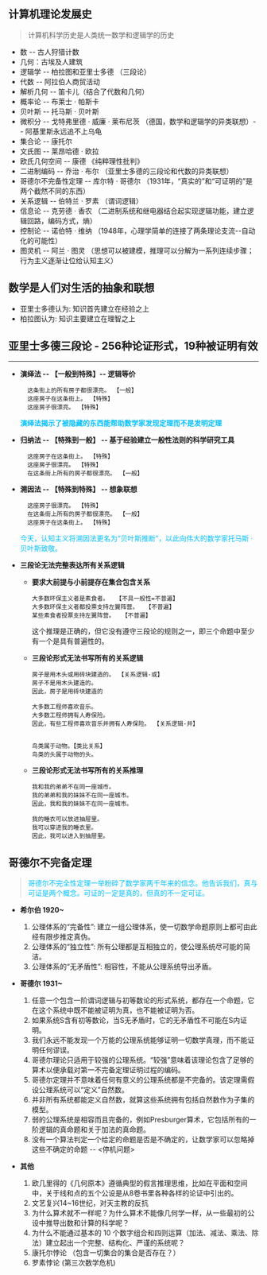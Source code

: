 ## 计算机理论发展史 ##
> 计算机科学历史是人类统一数学和逻辑学的历史
- 数 -- 古人狩猎计数
- 几何：古埃及人建筑
- 逻辑学 -- 柏拉图和亚里士多德 （三段论）
- 代数 -- 阿拉伯人商贸活动
- 解析几何 -- 笛卡儿（结合了代数和几何）
- 概率论 -- 布莱士 · 帕斯卡
- 贝叶斯 -- 托马斯 · 贝叶斯
- 微积分 -- 戈特弗里德 · 威廉 · 莱布尼茨 （德国，数学和逻辑学的异类联想）-- 阿基里斯永远追不上乌龟
- 集合论 -- 康托尔
- 文氏图 -- 莱昂哈德 · 欧拉
- 欧氏几何空间 -- 康德 《纯粹理性批判》
- 二进制编码 -- 乔治 · 布尔 （亚里士多德的三段论和代数的异类联想）
- 哥德尔不完备性定理 -- 库尔特 · 哥德尔 （1931年，“真实的”和“可证明的”是两个截然不同的东西）
- 关系逻辑 -- 伯特兰 · 罗素 （谓词逻辑）
- 信息论 -- 克劳德 · 香农 （二进制系统和继电器结合起实现逻辑功能，建立逻辑回路，编码方式，熵）
- 控制论 -- 诺伯特 · 维纳 （1948年，心理学简单的连接了两条理论支流--自动化的可能性）
- 图灵机 -- 阿兰 · 图灵 （思想可以被建模，推理可以分解为一系列连续步骤；行为主义逐渐让位给认知主义）

## 数学是人们对生活的抽象和联想 ##
- 亚里士多德认为: 知识首先建立在经验之上
- 柏拉图认为: 知识主要建立在理智之上

## 亚里士多德三段论 - 256种论证形式，19种被证明有效 ##
-----------------------------------------------------------------------------
- <b>演绎法 -- 【一般到特殊】-- 逻辑等价</b> 

		这条街上的所有房子都很漂亮。 【一般】
		这座房子在这条街上。 【特殊】
		这座房子很漂亮。 【特殊】

	<font color="deepskyblue"><b>演绎法揭示了被隐藏的东西能帮助数学家发现定理而不是发明定理</b></font>

- <b>归纳法 -- 【特殊到一般】 -- 基于经验建立一般性法则的科学研究工具</b>

		这座房子在这条街上。 【特殊】
		这座房子很漂亮。 【特殊】
		在这条街上所有的房子都很漂亮。 【一般】

- <b>溯因法 -- 【特殊到特殊】 -- 想象联想 </b>

        这座房子很漂亮。 【特殊】
		在这条街上所有的房子都很漂亮。 【一般】
		这座房子在这条街上。 【特殊】

    <font color="deepskyblue"> 今天，认知主义将溯因法更名为“贝叶斯推断”，以此向伟大的数学家托马斯 · 贝叶斯致敬。</font>

- <b>三段论无法完整表达所有关系逻辑</b>
    - <b>要求大前提与小前提存在集合包含关系</b>

        ```
		大多数环保主义者是素食者。  【不具一般性=不普遍】
		大多数环保主义者都投票支持左翼阵营。  【不普遍】
		某些素食者投票支持左翼阵营。  【不普遍】
        ```
        这个推理是正确的，但它没有遵守三段论的规则之一，即三个命题中至少有一个是具有普遍性的。

	- <b>三段论形式无法书写所有的关系逻辑</b>

        ```
        房子是用木头或用砖块建造的。 【关系逻辑-或】
        房子不是用木头建造的。
        因此，房子是用砖块建造的

        大多数工程师喜欢音乐。 	
        大多数工程师拥有人寿保险。
        因此，有些工程师喜欢音乐并拥有人寿保险。 【关系逻辑-并】


		鸟类属于动物。【类比关系】
		鸟类的头属于动物的头。
        ```
    - <b>三段论形式无法书写所有的关系推理</b>
        ```
		我和我的弟弟不在同一座城市。
		我的弟弟和我的妹妹不在同一座城市。
		因此，我和我的妹妹不在同一座城市。

		我的睡衣可以放进抽屉里。
		我可以穿进我的睡衣里。
		因此，我可以进入到抽屉里。
        ```

## 哥德尔不完备定理 ##
> <font color="deepskyblue">哥德尔不完全性定理一举粉碎了数学家两千年来的信念。他告诉我们，真与可证是两个概念。可证的一定是真的，但真的不一定可证。</font>

- <b>希尔伯 1920~</b>
    1. 公理体系的“完备性”: 建立一组公理体系，使一切数学命题原则上都可由此经有限步推定真伪。
	2. 公理体系的“独立性”: 所有公理都是互相独立的，使公理系统尽可能的简洁。
	3. 公理体系的“无矛盾性”: 相容性，不能从公理系统导出矛盾。

- <b>哥德尔 1931~</b>
	1. 任意一个包含一阶谓词逻辑与初等数论的形式系统，都存在一个命题，它在这个系统中既不能被证明为真，也不能被证明为否。
	2. 如果系统S含有初等数论，当S无矛盾时，它的无矛盾性不可能在S内证明。
    3. 我们永远不能发现一个万能的公理系统能够证明一切数学真理，而不能证明任何谬误。 
    4. 哥德尔理论只适用于较强的公理系统。“较强”意味着该理论包含了足够的算术以便承载对第一不完备定理证明过程的编码。
	5. 哥德尔定理并不意味着任何有意义的公理系统都是不完备的。该定理需假设公理系统可以“定义”自然数。
    6. 并非所有系统都能定义自然数，就算这些系统拥有包括自然数作为子集的模型。
    7. 弱的公理系统是相容而且完备的，例如Presburger算术，它包括所有的一阶逻辑的真命题和关于加法的真命题。
	8. 没有一个算法判定一个给定的命题是否是不确定的，让数学家可以忽略掉这些不确定的命题 -- <停机问题>

- <b>其他</b>
    1. 欧几里得的《几何原本》遵循典型的假言推理思维，比如在平面和空间中，关于线和点的五个公设是从8卷书里各种各样的论证中引出的。
    2. 文艺复兴14~16世纪，对天主教的反抗  
	3. 为什么算术就不一样呢？为什么算术不能像几何学一样，从一些最初的公设中推导出数和计算的科学呢？
    4. 为什么不能通过基本的 10 个数字组合和四则运算（加法、减法、乘法、除法）建立起出一个完整、结构化、严谨的系统呢？  
	5. 康托尔悖论 （包含一切集合的集合是否存在？）
	6. 罗素悖论	(第三次数学危机)
## ##